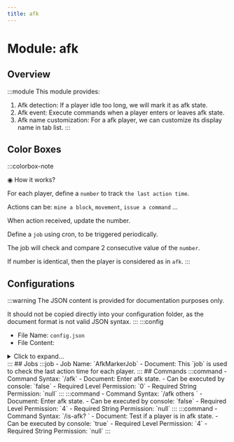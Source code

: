 ```yaml
---
title: afk
---
```



# Module: afk

## Overview
:::module
This module provides:
1. Afk detection: If a player idle too long, we will mark it as afk state.
2. Afk event: Execute commands when a player enters or leaves afk state.
3. Afk name customization: For a afk player, we can customize its display name in tab list.
:::
## Color Boxes

:::colorbox-note

◉ How it works?



For each player, define a `number` to track `the last action time`.

Actions can be: `mine a block`, `movement`, `issue a command` ...

When action received, update the number.

Define a `job` using cron, to be triggered periodically.

The job will check and compare 2 consecutive value of the `number`.

If number is identical, then the player is considered as in `afk`.
:::

## Configurations
:::warning
The JSON content is provided for documentation purposes only.

It should not be copied directly into your configuration folder, as the document format is not valid JSON syntax.
:::
:::config
- File Name: `config.json`
- File Content: 
<details>

<summary>Click to expand...</summary>

```json showLineNumbers title="config/fuji/modules/afk/config.json"
{
  /* The `display name` of an afk player in `tab` list. */
  "afk_display_name_format": "<gray>[AFK] %player:displayname_visual%"
  /* Afk checker is `triggered` periodically.
  To check whether a player has any input action.
  And mark the player as `afk` if there is no `action` for too long. */,
  "afk_checker": {
    "cron": "0 0/5 * ? * *"
  }
  /* Define commands to run on afk events. */,
  "afk_event": {
    "on_enter_afk": [
      "send-broadcast <gold>Player %player:name% is now afk"
    ],
    "on_leave_afk": [
      "send-broadcast <gold>Player %player:name% is no longer afk"
    ]
  }
}
```
</details>
:::
## Jobs
:::job
- Job Name: `AfkMarkerJob`
- Document: This `job` is used to check the last action time for each player.
:::
## Commands
:::command
- Command Syntax: `/afk`
- Document: Enter afk state.
- Can be executed by console: `false`
- Required Level Permission: `0`
- Required String Permission: `null`
:::
:::command
- Command Syntax: `/afk others <PlayerCollection others>`
- Document: Enter afk state.
- Can be executed by console: `false`
- Required Level Permission: `4`
- Required String Permission: `null`
:::
:::command
- Command Syntax: `/is-afk? <ServerPlayerEntity player>`
- Document: Test if a player is in afk state.
- Can be executed by console: `true`
- Required Level Permission: `4`
- Required String Permission: `null`
:::

